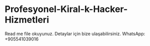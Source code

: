 # Profesyonel-Kiral-k-Hacker-Hizmetleri
Read me file okuyunuz. Detaylar için bize ulaşabilirsiniz. WhatsApp: +905541039016
